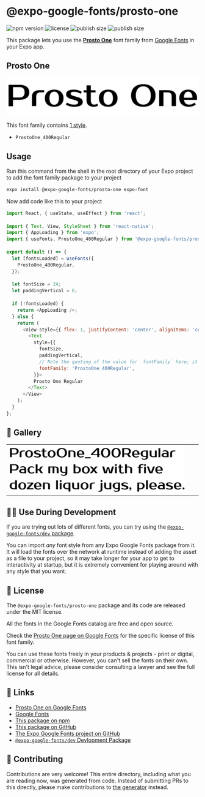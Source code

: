 # @expo-google-fonts/prosto-one

![npm version](https://flat.badgen.net/npm/v/@expo-google-fonts/prosto-one)
![license](https://flat.badgen.net/github/license/expo/google-fonts)
![publish size](https://flat.badgen.net/packagephobia/install/@expo-google-fonts/prosto-one)
![publish size](https://flat.badgen.net/packagephobia/publish/@expo-google-fonts/prosto-one)

This package lets you use the [**Prosto One**](https://fonts.google.com/specimen/Prosto+One) font family from [Google Fonts](https://fonts.google.com/) in your Expo app.

## Prosto One

![Prosto One](./font-family.png)

This font family contains [1 style](#-gallery).

- `ProstoOne_400Regular`

## Usage

Run this command from the shell in the root directory of your Expo project to add the font family package to your project
```sh
expo install @expo-google-fonts/prosto-one expo-font
```

Now add code like this to your project
```js
import React, { useState, useEffect } from 'react';

import { Text, View, StyleSheet } from 'react-native';
import { AppLoading } from 'expo';
import { useFonts, ProstoOne_400Regular } from '@expo-google-fonts/prosto-one';

export default () => {
  let [fontsLoaded] = useFonts({
    ProstoOne_400Regular,
  });

  let fontSize = 24;
  let paddingVertical = 6;

  if (!fontsLoaded) {
    return <AppLoading />;
  } else {
    return (
      <View style={{ flex: 1, justifyContent: 'center', alignItems: 'center' }}>
        <Text
          style={{
            fontSize,
            paddingVertical,
            // Note the quoting of the value for `fontFamily` here; it expects a string!
            fontFamily: 'ProstoOne_400Regular',
          }}>
          Prosto One Regular
        </Text>
      </View>
    );
  }
};

```

## 🔡 Gallery


||||
|-|-|-|
|![ProstoOne_400Regular](./ProstoOne_400Regular.ttf.png)||||


## 👩‍💻 Use During Development

If you are trying out lots of different fonts, you can try using the [`@expo-google-fonts/dev` package](https://github.com/expo/google-fonts/tree/master/font-packages/dev#readme).

You can import *any* font style from any Expo Google Fonts package from it. It will load the fonts
over the network at runtime instead of adding the asset as a file to your project, so it may take longer
for your app to get to interactivity at startup, but it is extremely convenient
for playing around with any style that you want.

## 📖 License

The `@expo-google-fonts/prosto-one` package and its code are released under the MIT license.

All the fonts in the Google Fonts catalog are free and open source.

Check the [Prosto One page on Google Fonts](https://fonts.google.com/specimen/Prosto+One) for the specific license of this font family.

You can use these fonts freely in your products & projects - print or digital, commercial or otherwise. However, you can't sell the fonts on their own. This isn't legal advice, please consider consulting a lawyer and see the full license for all details.

## 🔗 Links

- [Prosto One on Google Fonts](https://fonts.google.com/specimen/Prosto+One)
- [Google Fonts](https://fonts.google.com/)
- [This package on npm](https://www.npmjs.com/package/@expo-google-fonts/prosto-one)
- [This package on GitHub](https://github.com/expo/google-fonts/tree/master/font-packages/prosto-one)
- [The Expo Google Fonts project on GitHub](https://github.com/expo/google-fonts)
- [`@expo-google-fonts/dev` Devlopment Package](https://github.com/expo/google-fonts/tree/master/font-packages/dev)

## 🤝 Contributing

Contributions are very welcome! This entire directory, including what you are reading now, was generated from code. Instead of submitting PRs to this directly, please make contributions to [the generator](https://github.com/expo/google-fonts/tree/master/packages/generator) instead.
